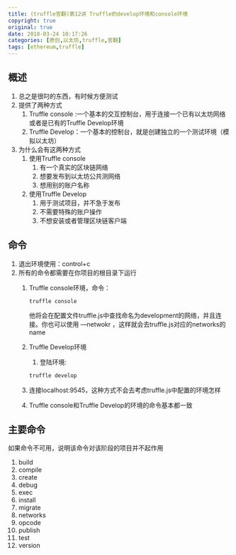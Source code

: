 ```yaml
---
title: (truffle官翻)第12讲 Truffle的develop环境和console环境
copyright: true
original: true
date: 2018-03-24 10:17:26
categories: [原创,以太坊,truffle,官翻]
tags: [ethereum,truffle]
---
```

## 概述
1. 总之是很叼的东西，有时候方便测试
2. 提供了两种方式
    1. Truffle console :一个基本的交互控制台，用于连接一个已有以太坊网络或者是已有的Truffle Develop环境
    2. Truffle Develop：一个基本的控制台，就是创建独立的一个测试环境（模拟以太坊）
3. 为什么会有这两种方式
    1. 使用Truffle console 
        1. 有一个真实的区块链网络
        2. 想要发布到以太坊公共测网络
        3. 想用别的账户名称
    2. 使用Truffle Develop
        1. 用于测试项目，并不急于发布
        2. 不需要特殊的账户操作
        3. 不想安装或者管理区块链客户端
## 命令
1. 退出环境使用：control+c
2. 所有的命令都需要在你项目的根目录下运行
    1. Truffle console环境，命令：  
        ```
        truffle console
        ```  
        他将会在配置文件truffle.js中查找命名为development的网络，并且连接。你也可以使用  —netwokr <name>，这样就会去truffle.js对应的networks的 name  

    2. Truffle Develop环境  
        1. 登陆环境:  
        ```bash
        truffle develop
        ```  
    3. 连接localhost:9545，这种方式不会去考虑truffle.js中配置的环境怎样
    4. Truffle console和Truffle Develop的环境的命令基本都一致
## 主要命令  
如果命令不可用，说明该命令对该阶段的项目并不起作用  
1. build
2. compile
3. create
4. debug
5. exec
6. install
7. migrate
8. networks
9. opcode
10. publish
11. test
12. version